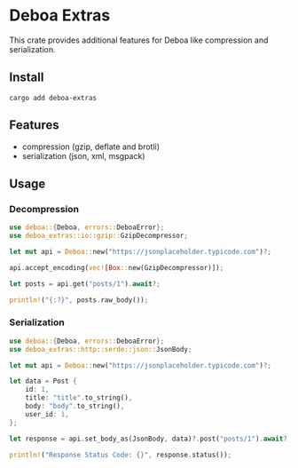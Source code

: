 # Deboa Extras

This crate provides additional features for Deboa like compression and serialization.

## Install

`cargo add deboa-extras`

## Features

- compression (gzip, deflate and brotli)
- serialization (json, xml, msgpack)

## Usage

### Decompression

```rust
use deboa::{Deboa, errors::DeboaError};
use deboa_extras::io::gzip::GzipDecompressor;

let mut api = Deboa::new("https://jsonplaceholder.typicode.com")?;

api.accept_encoding(vec![Box::new(GzipDecompressor)]);

let posts = api.get("posts/1").await?;

println!("{:?}", posts.raw_body());
```

### Serialization

```rust
use deboa::{Deboa, errors::DeboaError};
use deboa_extras::http::serde::json::JsonBody;

let mut api = Deboa::new("https://jsonplaceholder.typicode.com")?;

let data = Post {
    id: 1,
    title: "title".to_string(),
    body: "body".to_string(),
    user_id: 1,
};

let response = api.set_body_as(JsonBody, data)?.post("posts/1").await?;

println!("Response Status Code: {}", response.status());
```

